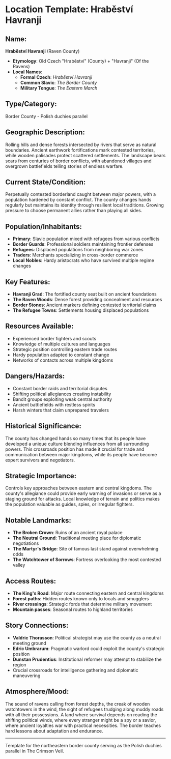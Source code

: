 # Location Template: Hraběství Havranji

## Name:
**Hraběství Havranji** (Raven County)
- **Etymology**: Old Czech "Hraběství" (County) + "Havranji" (Of the Ravens)
- **Local Names**: 
  - **Formal Czech**: *Hraběství Havranji*
  - **Common Slavic**: *The Border County*
  - **Military Tongue**: *The Eastern March*

## Type/Category:
Border County - Polish duchies parallel

## Geographic Description:
Rolling hills and dense forests intersected by rivers that serve as natural boundaries. Ancient earthwork fortifications mark contested territories, while wooden palisades protect scattered settlements. The landscape bears scars from centuries of border conflicts, with abandoned villages and overgrown battlefields telling stories of endless warfare.

## Current State/Condition:
Perpetually contested borderland caught between major powers, with a population hardened by constant conflict. The county changes hands regularly but maintains its identity through resilient local traditions. Growing pressure to choose permanent allies rather than playing all sides.

## Population/Inhabitants:
- **Primary**: Slavic population mixed with refugees from various conflicts
- **Border Guards**: Professional soldiers maintaining frontier defenses
- **Refugees**: Displaced populations from neighboring war zones
- **Traders**: Merchants specializing in cross-border commerce
- **Local Nobles**: Hardy aristocrats who have survived multiple regime changes

## Key Features:
- **Havranji Grad**: The fortified county seat built on ancient foundations
- **The Raven Woods**: Dense forest providing concealment and resources
- **Border Stones**: Ancient markers defining contested territorial claims
- **The Refugee Towns**: Settlements housing displaced populations

## Resources Available:
- Experienced border fighters and scouts
- Knowledge of multiple cultures and languages
- Strategic position controlling eastern trade routes
- Hardy population adapted to constant change
- Networks of contacts across multiple kingdoms

## Dangers/Hazards:
- Constant border raids and territorial disputes
- Shifting political allegiances creating instability
- Bandit groups exploiting weak central authority
- Ancient battlefields with restless spirits
- Harsh winters that claim unprepared travelers

## Historical Significance:
The county has changed hands so many times that its people have developed a unique culture blending influences from all surrounding powers. This crossroads position has made it crucial for trade and communication between major kingdoms, while its people have become expert survivors and negotiators.

## Strategic Importance:
Controls key approaches between eastern and central kingdoms. The county's allegiance could provide early warning of invasions or serve as a staging ground for attacks. Local knowledge of terrain and politics makes the population valuable as guides, spies, or irregular fighters.

## Notable Landmarks:
- **The Broken Crown**: Ruins of an ancient royal palace
- **The Neutral Ground**: Traditional meeting place for diplomatic negotiations
- **The Martyr's Bridge**: Site of famous last stand against overwhelming odds
- **The Watchtower of Sorrows**: Fortress overlooking the most contested valley

## Access Routes:
- **The King's Road**: Major route connecting eastern and central kingdoms
- **Forest paths**: Hidden routes known only to locals and smugglers
- **River crossings**: Strategic fords that determine military movement
- **Mountain passes**: Seasonal routes to highland territories

## Story Connections:
- **Valdric Thorasson**: Political strategist may use the county as a neutral meeting ground
- **Edric Umbrarum**: Pragmatic warlord could exploit the county's strategic position
- **Dunstan Prudentius**: Institutional reformer may attempt to stabilize the region
- Crucial crossroads for intelligence gathering and diplomatic maneuvering

## Atmosphere/Mood:
The sound of ravens calling from forest depths, the creak of wooden watchtowers in the wind, the sight of refugees trudging along muddy roads with all their possessions. A land where survival depends on reading the shifting political winds, where every stranger might be a spy or a savior, where ancient loyalties war with practical necessities. The border teaches hard lessons about adaptation and endurance.

---
Template for the northeastern border county serving as the Polish duchies parallel in The Crimson Veil.
